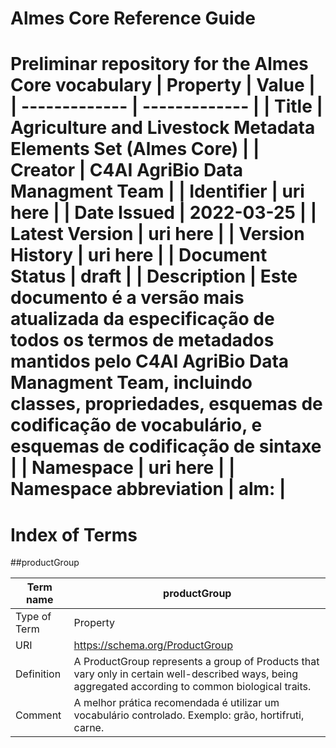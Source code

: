 <h1>Almes Core Reference Guide<h1>
Preliminar repository for the Almes Core vocabulary
| Property | Value |
| ------------- | ------------- |
| Title  | Agriculture and Livestock Metadata Elements Set (Almes Core)  |
| Creator  | C4AI AgriBio Data Managment Team  |
| Identifier  | uri here  |
| Date Issued | 2022-03-25 |
| Latest Version | uri here |
| Version History | uri here |
| Document Status | draft |
| Description | Este documento é a versão mais atualizada da especificação de todos os termos de metadados mantidos pelo C4AI AgriBio Data Managment Team, incluindo classes, propriedades, esquemas de codificação de vocabulário, e esquemas de codificação de sintaxe |
| Namespace | uri here |
| Namespace abbreviation | alm: |

# Index of Terms

##productGroup

| Term name | productGroup |
| ------------- | ------------- |
| Type of Term  | Property  |
| URI  | https://schema.org/ProductGroup  |
| Definition  | A ProductGroup represents a group of Products that vary only in certain well-described ways, being aggregated according to common biological traits.  |
| Comment | A melhor prática recomendada é utilizar um vocabulário controlado. Exemplo: grão, hortifruti, carne. |

